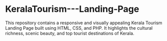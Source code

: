 # KeralaTourism---Landing-Page
This repository contains a responsive and visually appealing Kerala Tourism Landing Page built using HTML, CSS, and PHP. It highlights the cultural richness, scenic beauty, and top tourist destinations of Kerala.
